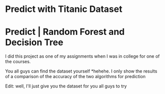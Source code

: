 # Predict with Titanic Dataset
Predict | Random Forest and Decision Tree
============================================================
I did this project as one of my assignments when I was in college for one of the courses.

You all guys can find the dataset yourself *hehehe. I only show the results of a comparison of the accuracy of the two algorithms for prediction

Edit: well, I'll just give you the dataset for you all guys to try